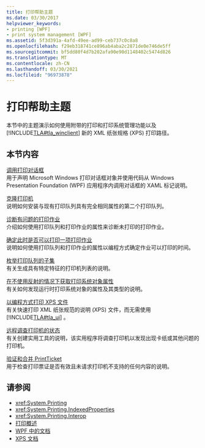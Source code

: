 ```yaml
---
title: 打印帮助主题
ms.date: 03/30/2017
helpviewer_keywords:
- printing [WPF]
- print system management [WPF]
ms.assetid: 5f3d391a-4afd-49ee-ad99-ceb737c0c8a8
ms.openlocfilehash: f29eb318741ce896ab4aba2c2871de0e746de5ff
ms.sourcegitcommit: bf5dd80f4d7b202afa90e90d1148402c5474d826
ms.translationtype: MT
ms.contentlocale: zh-CN
ms.lasthandoff: 03/30/2021
ms.locfileid: "96973878"
---
```

# <a name="printing-how-to-topics"></a>打印帮助主题
本节中的主题演示如何使用附带的打印和打印系统管理功能以及 [!INCLUDE[TLA#tla_winclient](../../../includes/tlasharptla-winclient-md.md)] 新的 XML 纸张规格 (XPS) 打印路径。  
  
## <a name="in-this-section"></a>本节内容  
 [调用打印对话框](how-to-invoke-a-print-dialog.md)  
 用于声明 Microsoft Windows 打印对话框对象并使用代码从 Windows Presentation Foundation (WPF) 应用程序内调用对话框的 XAML 标记说明。  
  
 [克隆打印机](how-to-clone-a-printer.md)  
 说明如何安装与现有打印队列具有完全相同属性的第二个打印队列。  
  
 [诊断有问题的打印作业](how-to-diagnose-problematic-print-job.md)  
 介绍如何使用打印队列和打印作业的属性来诊断未打印的打印作业。  
  
 [确定此时是否可以打印一项打印作业](how-to-discover-whether-a-print-job-can-be-printed-at-this-time-of-day.md)  
 说明如何使用打印队列和打印作业的属性以编程方式确定作业可以打印的时间。  
  
 [枚举打印队列的子集](how-to-enumerate-a-subset-of-print-queues.md)  
 有关生成具有特定特征的打印机列表的说明。  
  
 [在不使用反射的情况下获取打印系统对象属性](how-to-get-print-system-object-properties-without-reflection.md)  
 有关如何发现运行时打印系统对象的属性及其类型的说明。  
  
 [以编程方式打印 XPS 文件](how-to-programmatically-print-xps-files.md)  
 有关快速打印 XML 纸张规范的说明 (XPS) 文件，而无需使用 [!INCLUDE[TLA#tla_ui](../../../includes/tlasharptla-ui-md.md)] 。  
  
 [远程调查打印机的状态](how-to-remotely-survey-the-status-of-printers.md)  
 有关创建实用工具的说明，该实用程序将调查打印机以发现出现卡纸或其他问题的打印机。  
  
 [验证和合并 PrintTicket](how-to-validate-and-merge-printtickets.md)  
 用于检查打印票证是否有效且未请求打印机不支持的任何内容的说明。  
  
## <a name="see-also"></a>请参阅

- <xref:System.Printing>
- <xref:System.Printing.IndexedProperties>
- <xref:System.Printing.Interop>
- [打印概述](printing-overview.md)
- [WPF 中的文档](documents-in-wpf.md)
- [XPS 文档](/windows/desktop/printdocs/documents)
